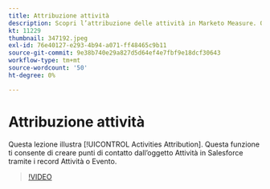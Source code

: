 ```yaml
---
title: Attribuzione attività
description: Scopri l’attribuzione delle attività in Marketo Measure. Questa funzione ti consente di creare punti di contatto dall’oggetto Attività in Salesforce tramite i record Attività o Evento.
kt: 11229
thumbnail: 347192.jpeg
exl-id: 76e40127-e293-4b94-a071-ff48465c9b11
source-git-commit: 9e38b740e29a827d5d64ef4e7fbf9e18dcf30643
workflow-type: tm+mt
source-wordcount: '50'
ht-degree: 0%

---
```


# Attribuzione attività

Questa lezione illustra [!UICONTROL Activities Attribution]. Questa funzione ti consente di creare punti di contatto dall’oggetto Attività in Salesforce tramite i record Attività o Evento.

>[!VIDEO](https://video.tv.adobe.com/v/347192/?quality=12&learn=on)
